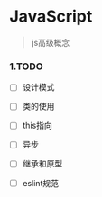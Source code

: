 # JavaScript
> js高级概念

### 1.TODO
- [ ] 设计模式
- [ ] 类的使用
- [ ] this指向
- [ ] 异步
- [ ] 继承和原型
- [ ] eslint规范


